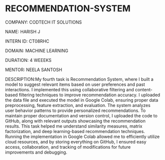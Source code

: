 # RECOMMENDATION-SYSTEM

COMPANY: CODTECH IT SOLUTIONS

NAME: HARISH J

INTERN ID: CT08RHC

DOMAIN: MACHINE LEARNING

DURATION: 4 WEEEKS

MENTOR: NEELA SANTOSH

DESCRIPTION:My fourth task is Recommendation System, where I built a model to suggest relevant items based on user preferences and past interactions. I implemented this using collaborative filtering and content-based filtering techniques to improve recommendation accuracy. I uploaded the data file and executed the model in Google Colab, ensuring proper data preprocessing, feature extraction, and evaluation. The system analyzes user behavior patterns to provide personalized recommendations. To maintain proper documentation and version control, I uploaded the code to GitHub, along with relevant outputs showcasing the recommendation results. This task helped me understand similarity measures, matrix factorization, and deep learning-based recommendation techniques. Running the implementation in Google Colab allowed me to efficiently utilize cloud resources, and by storing everything on GitHub, I ensured easy access, collaboration, and tracking of modifications for future improvements and debugging.
